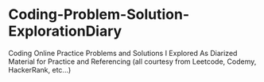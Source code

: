 # Coding-Problem-Solution-ExplorationDiary
Coding Online Practice Problems and Solutions I Explored As Diarized Material for Practice and Referencing (all courtesy from Leetcode, Codemy, HackerRank, etc...)
